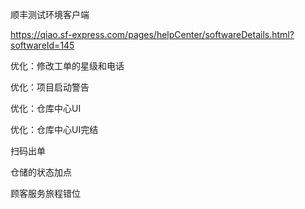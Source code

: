 顺丰测试环境客户端

https://qiao.sf-express.com/pages/helpCenter/softwareDetails.html?softwareId=145







优化：修改工单的星级和电话

优化：项目启动警告

优化：仓库中心UI



优化：仓库中心UI完结



扫码出单

仓储的状态加点

顾客服务旅程错位



